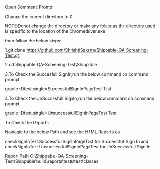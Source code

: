 Open Command Prompt

Change the current directory to C:

NOTE:Donot change the directory or make any folder,as the directory used is specific to the location of the Chromedriver.exe

then follow the below steps:

1.git clone https://github.com/ShrishtiSaxena/Shippable-QA-Screening-Test.git

2.cd Shippable-QA-Screening-Test\Shippable

3.To Check the Succesfull SignIn,run the below command on command prompt

gradle -Dtest.single=SuccessfullSignInPageTest Test

4.To Check the UnSuccesfull SignIn,run the below command on command prompt

gradle -Dtest.single=UnsuccessfullSignInPageTest Test

To Check the Reports

Naviagte to the below Path and see the HTML Reports as 

checkSignInTest.SuccessfullSignInPageTest for Successfull Sign In
and
checkSignInTest.UnsuccessfullSignInPageTest for UnSuccessfull Sign In


Report Path
C:\Shippable-QA-Screening-Test\Shippable\build\reports\tests\test\classes
